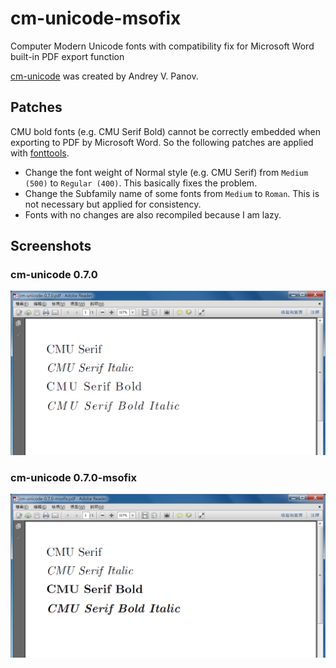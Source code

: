 # cm-unicode-msofix
Computer Modern Unicode fonts with compatibility fix for Microsoft Word built-in PDF export function

[cm-unicode](https://sourceforge.net/projects/cm-unicode) was created by Andrey V. Panov.

## Patches
CMU bold fonts (e.g. CMU Serif Bold) cannot be correctly embedded when exporting to PDF by Microsoft Word. So the following patches are applied with [fonttools](https://github.com/fonttools/fonttools).

* Change the font weight of Normal style (e.g. CMU Serif) from `Medium (500)` to `Regular (400)`. This basically fixes the problem.
* Change the Subfamily name of some fonts from `Medium` to `Roman`. This is not necessary but applied for consistency.
* Fonts with no changes are also recompiled because I am lazy.

## Screenshots
### cm-unicode 0.7.0
![cm-unicode-0.7.0](doc/screenshots/cm-unicode-0.7.0.png)
### cm-unicode 0.7.0-msofix
![cm-unicode-0.7.0-msofix](doc/screenshots/cm-unicode-0.7.0-msofix.png)
